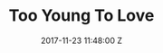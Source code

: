 ---
title: Too Young To Love
date: 2017-11-23 11:48:00 Z
artist: The Big Pink
youtube: LiHVNfrstnc
---